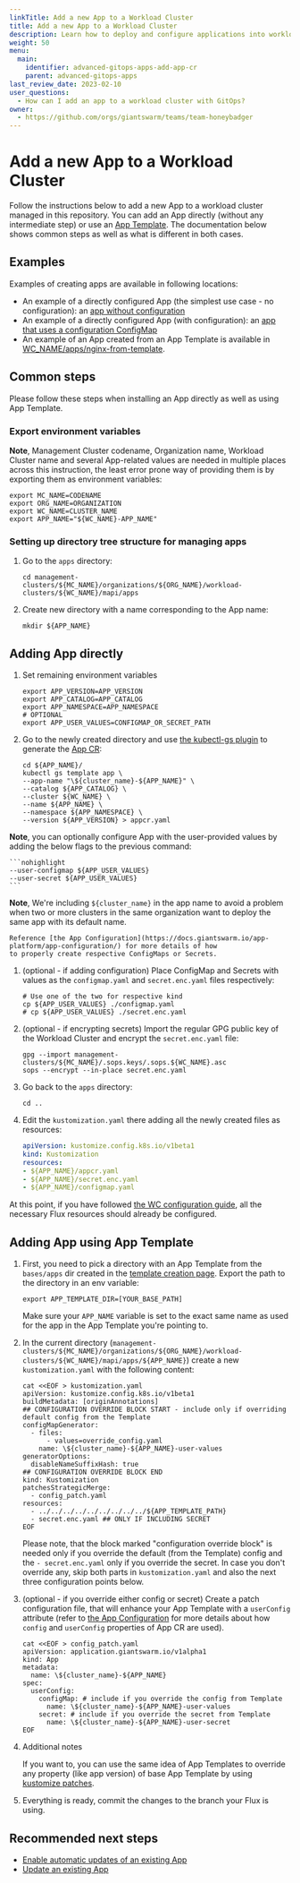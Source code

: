 ```yaml
---
linkTitle: Add a new App to a Workload Cluster
title: Add a new App to a Workload Cluster
description: Learn how to deploy and configure applications into workload clusters using GitOps.
weight: 50
menu:
  main:
    identifier: advanced-gitops-apps-add-app-cr
    parent: advanced-gitops-apps
last_review_date: 2023-02-10
user_questions:
  - How can I add an app to a workload cluster with GitOps?
owner:
  - https://github.com/orgs/giantswarm/teams/team-honeybadger
---
```

# Add a new App to a Workload Cluster

Follow the instructions below to add a new App to a workload cluster managed in this repository. You can add an App directly (without any intermediate step) or use an [App Template](/advanced/gitops/apps/advanced-gitops-apps-add-app-template). The documentation below shows common steps as well as what is different in both cases.

## Examples

Examples of creating apps are available in following locations:

- An example of a directly configured App (the simplest use case - no configuration): an [app without configuration](https://github.com/giantswarm/gitops-template/tree/main//management-clusters/MC_NAME/organizations/ORG_NAME/workload-clusters/WC_NAME/apps/hello-world/)
- An example of a directly configured App (with configuration): an [app that uses a configuration ConfigMap](https://github.com/giantswarm/gitops-template/tree/main//management-clusters/MC_NAME/organizations/ORG_NAME/workload-clusters/WC_NAME/apps/nginx-ingress-controller/)
- An example of an App created from an App Template is available in [WC_NAME/apps/nginx-from-template](https://github.com/giantswarm/gitops-template/tree/main//management-clusters/MC_NAME/organizations/ORG_NAME/workload-clusters/WC_NAME/apps/nginx-from-template/).

## Common steps

Please follow these steps when installing an App directly as well as using App Template.

### Export environment variables

**__Note__**, Management Cluster codename, Organization name, Workload Cluster name and several App-related values are needed in multiple places across this instruction, the least error prone way of providing them is by exporting them as environment variables:

```nohighlight
export MC_NAME=CODENAME
export ORG_NAME=ORGANIZATION
export WC_NAME=CLUSTER_NAME
export APP_NAME="${WC_NAME}-APP_NAME"
```

### Setting up directory tree structure for managing apps

1. Go to the `apps` directory:

    ```nohighlight
    cd management-clusters/${MC_NAME}/organizations/${ORG_NAME}/workload-clusters/${WC_NAME}/mapi/apps
    ```

1. Create new directory with a name corresponding to the App name:

    ```nohighlight
    mkdir ${APP_NAME}
    ```

## Adding App directly

1. Set remaining environment variables

    ```nohighlight
    export APP_VERSION=APP_VERSION
    export APP_CATALOG=APP_CATALOG
    export APP_NAMESPACE=APP_NAMESPACE
    # OPTIONAL
    export APP_USER_VALUES=CONFIGMAP_OR_SECRET_PATH
    ```

1. Go to the newly created directory and use [the kubectl-gs plugin](https://github.com/giantswarm/kubectl-gs) to generate the [App CR](https://docs.giantswarm.io/ui-api/kubectl-gs/template-app/):

    ```nohighlight
    cd ${APP_NAME}/
    kubectl gs template app \
    --app-name "\${cluster_name}-${APP_NAME}" \
    --catalog ${APP_CATALOG} \
    --cluster ${WC_NAME} \
    --name ${APP_NAME} \
    --namespace ${APP_NAMESPACE} \
    --version ${APP_VERSION} > appcr.yaml
    ```

**__Note__**, you can optionally configure App with the user-provided values by adding the below flags to the previous command:

    ```nohighlight
    --user-configmap ${APP_USER_VALUES}
    --user-secret ${APP_USER_VALUES}
    ```

**__Note__**, We're including `${cluster_name}` in the app name to avoid a problem when two
    or more clusters in the same organization want to deploy the same app with its
    default name.

    Reference [the App Configuration](https://docs.giantswarm.io/app-platform/app-configuration/) for more details of how
    to properly create respective ConfigMaps or Secrets.

1. (optional - if adding configuration) Place ConfigMap and Secrets with values as the `configmap.yaml`
  and `secret.enc.yaml` files respectively:

    ```nohighlight
    # Use one of the two for respective kind
    cp ${APP_USER_VALUES} ./configmap.yaml
    # cp ${APP_USER_VALUES} ./secret.enc.yaml
    ```

1. (optional - if encrypting secrets) Import the regular GPG public key of the Workload Cluster and encrypt the `secret.enc.yaml` file:

    ```nohighlight
    gpg --import management-clusters/${MC_NAME}/.sops.keys/.sops.${WC_NAME}.asc
    sops --encrypt --in-place secret.enc.yaml
    ```

1. Go back to the `apps` directory:

    ```nohighlight
    cd ..
    ```

1. Edit the `kustomization.yaml` there adding all the newly created files as resources:

    ```yaml
    apiVersion: kustomize.config.k8s.io/v1beta1
    kind: Kustomization
    resources:
    - ${APP_NAME}/appcr.yaml
    - ${APP_NAME}/secret.enc.yaml
    - ${APP_NAME}/configmap.yaml
    ```

  At this point, if you have followed [the WC configuration guide](/advanced/gitops/manage-workload-clusters), all the necessary Flux resources should already be configured.

## Adding App using App Template

1. First, you need to pick a directory with an App Template from the `bases/apps` dir created in the [template creation page](/advanced/gitops/apps/add_app_template/). Export the path to the directory in an env variable:

    ```nohighlight
    export APP_TEMPLATE_DIR=[YOUR_BASE_PATH]
    ```

    Make sure your `APP_NAME` variable is set to the exact same name as used for the app in the App Template you're pointing to.

1. In the current directory (`management-clusters/${MC_NAME}/organizations/${ORG_NAME}/workload-clusters/${WC_NAME}/mapi/apps/${APP_NAME}`) create a new `kustomization.yaml` with the following content:

    ```nohighlight
    cat <<EOF > kustomization.yaml
    apiVersion: kustomize.config.k8s.io/v1beta1
    buildMetadata: [originAnnotations]
    ## CONFIGURATION OVERRIDE BLOCK START - include only if overriding default config from the Template
    configMapGenerator:
      - files:
          - values=override_config.yaml
        name: \${cluster_name}-${APP_NAME}-user-values
    generatorOptions:
      disableNameSuffixHash: true
    ## CONFIGURATION OVERRIDE BLOCK END
    kind: Kustomization
    patchesStrategicMerge:
      - config_patch.yaml
    resources:
      - ../../../../../../../../../${APP_TEMPLATE_PATH}
      - secret.enc.yaml ## ONLY IF INCLUDING SECRET
    EOF
    ```

    Please note, that the block marked "configuration override block" is needed only if you override the default (from the Template) config and the `- secret.enc.yaml` only if you override the secret. In case you don't override any, skip both parts in `kustomization.yaml` and also the next three configuration points below.

1. (optional - if you override either config or secret) Create a patch configuration file, that will enhance your App Template with a `userConfig` attribute (refer to [the App Configuration](https://docs.giantswarm.io/app-platform/app-configuration/) for more details about how `config` and `userConfig` properties of App CR are used).

    ```nohighlight
    cat <<EOF > config_patch.yaml
    apiVersion: application.giantswarm.io/v1alpha1
    kind: App
    metadata:
      name: \${cluster_name}-${APP_NAME}
    spec:
      userConfig:
        configMap: # include if you override the config from Template
          name: \${cluster_name}-${APP_NAME}-user-values
        secret: # include if you override the secret from Template
          name: \${cluster_name}-${APP_NAME}-user-secret
    EOF
    ```

1. Additional notes

    If you want to, you can use the same idea of App Templates to override any property (like app version) of base App Template by using [kustomize patches](https://kubectl.docs.kubernetes.io/references/kustomize/kustomization/patches/).

1. Everything is ready, commit the changes to the branch your Flux is using.

## Recommended next steps

- [Enable automatic updates of an existing App](/advanced/gitops/apps/automatic_updates_appcr/)
- [Update an existing App](/advanced/gitops/apps/update_appcr/)
